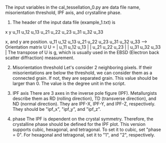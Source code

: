 The input variables in the cal_tessellation_0.py are 
data file name, misorientation threshold, IPF axis, and crystalline phase.


1. The header of the input data file (example_1.txt) is 

x y u_11 u_12 u_13 u_21 u_22 u_23 u_31 u_32 u_33

x, and y are position.
u_11 u_12 u_13 u_21 u_22 u_23 u_31 u_32 u_33 --> Orientation matrix U
U = | u_11 u_12 u_13 |
    | u_21 u_22 u_23 |
    | u_31 u_32 u_33 |
The transpose of U is g, which is usually used in the EBSD (Electron back scatter diffraction) measurement.
    


2. Misorientation threshold
Let's consider 2 neighboring pixels.
If their misorientations are below the threshold, we can consider them as a connected grain.
If not, they are separated grain.
This value should be larger than 0.
The value is the degree unit in the script.


3. IPF axis
There are 3 axes in the inverse pole figure (IPF).
Metallurgists describe them as RD (rolling direction), TD (transverse direction), and ND (normal direction).
They are IPF-X, IPF-Y, and IPF-Z, respectively.
They should be "ipf_x", "ipf_y", and "ipf_z".


4. phase
The IPF is dependent on the crystal symmetry.
Therefore, the crystalline phase should be defined for the IPF plot.
This version supports cubic, hexagonal, and tetragonal.
To set it to cubic, set "phase = 0".
For hexagonal and tetragonal, set it to "1", and "2", respectively.

